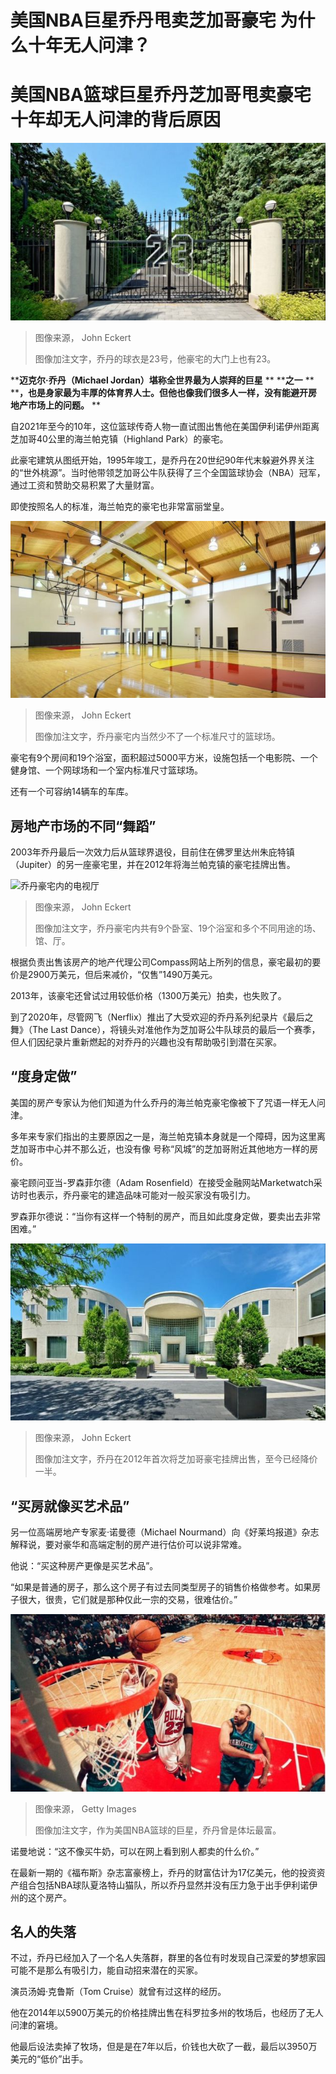 # 美国NBA巨星乔丹甩卖芝加哥豪宅 为什么十年无人问津？

#  美国NBA篮球巨星乔丹芝加哥甩卖豪宅十年却无人问津的背后原因


![乔丹的球衣是23号，他豪宅的大门上也有23。](_126354060_a8d6c859-ae04-454b-8f0f-a0190ac266ae.png)

> 图像来源，  John Eckert
>
> 图像加注文字，乔丹的球衣是23号，他豪宅的大门上也有23。

****迈克尔·乔丹（Michael Jordan）堪称全世界最为人崇拜的巨星** ** ****之一** ** ****，也是身家最为丰厚的体育界人士。但他也像我们很多人一样，没有能避开房地产市场上的问题。** **

自2021年至今的10年，这位篮球传奇人物一直试图出售他在美国伊利诺伊州距离芝加哥40公里的海兰帕克镇（Highland Park）的豪宅。

此豪宅建筑从图纸开始，1995年竣工，是乔丹在20世纪90年代末躲避外界关注的“世外桃源”。当时他带领芝加哥公牛队获得了三个全国篮球协会（NBA）冠军，通过工资和赞助交易积累了大量财富。

即使按照名人的标准，海兰帕克的豪宅也非常富丽堂皇。

![乔丹豪宅内的篮球场](_126338346_bb25032d-9224-4079-9f67-419e7e506d89.png)

> 图像来源，  John Eckert
>
> 图像加注文字，乔丹豪宅内当然少不了一个标准尺寸的篮球场。

豪宅有9个房间和19个浴室，面积超过5000平方米，设施包括一个电影院、一个健身馆、一个网球场和一个室内标准尺寸篮球场。

还有一个可容纳14辆车的车库。

##  房地产市场的不同“舞蹈”

2003年乔丹最后一次效力后从篮球界退役，目前住在佛罗里达州朱庇特镇（Jupiter）的另一座豪宅里，并在2012年将海兰帕克镇的豪宅挂牌出售。

![乔丹豪宅内的电视厅](_126338347_7357a8a6-2298-49d2-b159-79b76f54f2f2.png)

> 图像来源，  John Eckert
>
> 图像加注文字，乔丹豪宅内共有9个卧室、19个浴室和多个不同用途的场、馆、厅。

根据负责出售该房产的地产代理公司Compass网站上所列的信息，豪宅最初的要价是2900万美元，但后来减价，“仅售”1490万美元。

2013年，该豪宅还曾试过用较低价格（1300万美元）拍卖，也失败了。

到了2020年，尽管网飞（Nerflix）推出了大受欢迎的乔丹系列纪录片《最后之舞》（The Last Dance），将镜头对准他作为芝加哥公牛队球员的最后一个赛季，但人们因纪录片重新燃起的对乔丹的兴趣也没有帮助吸引到潜在买家。

##  “度身定做”

美国的房产专家认为他们知道为什么乔丹的海兰帕克豪宅像被下了咒语一样无人问津。

多年来专家们指出的主要原因之一是，海兰帕克镇本身就是一个障碍，因为这里离芝加哥市中心并不那么近，也没有像 号称“风城”的芝加哥附近其他地方一样的房价。

豪宅顾问亚当-罗森菲尔德（Adam Rosenfield）在接受金融网站Marketwatch采访时也表示，乔丹豪宅的建造品味可能对一般买家没有吸引力。

罗森菲尔德说：“当你有这样一个特制的房产，而且如此度身定做，要卖出去非常困难。”

![A picture of the front of Michael's Jordan Highland Park mansion](_126338345_26843182-adc7-4627-a3b3-e69abf035a63.png)

> 图像来源，  John Eckert
>
> 图像加注文字，乔丹在2012年首次将芝加哥豪宅挂牌出售，至今已经降价一半。

##  “买房就像买艺术品”

另一位高端房地产专家麦·诺曼德（Michael Nourmand）向《好莱坞报道》杂志解释说，要对豪华和高端定制的房产进行估价可以说非常难。

他说：“买这种房产更像是买艺术品”。

“如果是普通的房子，那么这个房子有过去同类型房子的销售价格做参考。如果房子很大，很贵，它们就是那种仅此一宗的交易，很难估价。”

![1998-1999年赛季上的一次乔丹进球](_126338349_f1a30d8c-6b79-4505-9116-f194947f714a.jpg)

> 图像来源，  Getty Images
>
> 图像加注文字，作为美国NBA篮球的巨星，乔丹曾是体坛最富。

诺曼地说：“这不像买牛奶，可以在网上看到别人都卖的什么价。”

在最新一期的《福布斯》杂志富豪榜上，乔丹的财富估计为17亿美元，他的投资资产组合包括NBA球队夏洛特山猫队，所以乔丹显然并没有压力急于出手伊利诺伊州的这个房产。

##  名人的失落

不过，乔丹已经加入了一个名人失落群，群里的各位有时发现自己深爱的梦想家园可能不是那么有吸引力，能自动招来潜在的买家。

演员汤姆·克鲁斯（Tom Cruise）就曾有过这样的经历。

他在2014年以5900万美元的价格挂牌出售在科罗拉多州的牧场后，也经历了无人问津的窘境。

他最后设法卖掉了牧场，但是是在7年以后，价钱也大砍了一截，最后以3950万美元的“低价”出手。


